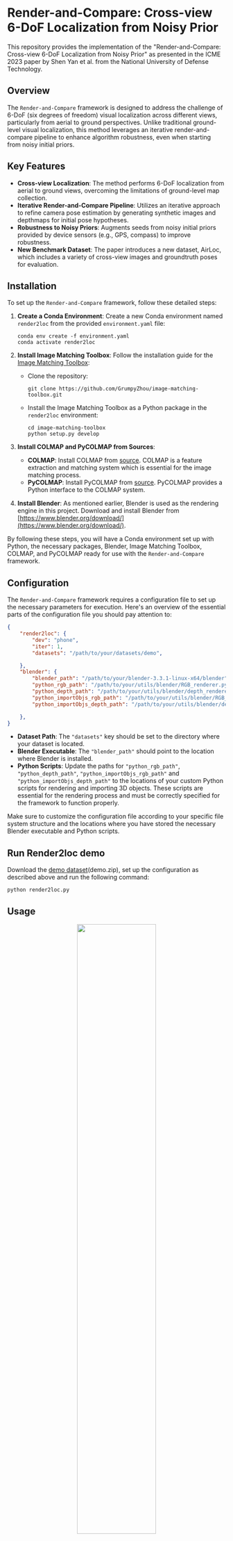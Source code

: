 # Render-and-Compare: Cross-view 6-DoF Localization from Noisy Prior

This repository provides the implementation of the "Render-and-Compare: Cross-view 6-DoF Localization from Noisy Prior" as presented in the ICME 2023 paper by Shen Yan et al. from the National University of Defense Technology.

## Overview

The `Render-and-Compare` framework is designed to address the challenge of 6-DoF (six degrees of freedom) visual localization across different views, particularly from aerial to ground perspectives. Unlike traditional ground-level visual localization, this method leverages an iterative render-and-compare pipeline to enhance algorithm robustness, even when starting from noisy initial priors.

## Key Features

- **Cross-view Localization**: The method performs 6-DoF localization from aerial to ground views, overcoming the limitations of ground-level map collection.
- **Iterative Render-and-Compare Pipeline**: Utilizes an iterative approach to refine camera pose estimation by generating synthetic images and depthmaps for initial pose hypotheses.
- **Robustness to Noisy Priors**: Augments seeds from noisy initial priors provided by device sensors (e.g., GPS, compass) to improve robustness.
- **New Benchmark Dataset**: The paper introduces a new dataset, AirLoc, which includes a variety of cross-view images and groundtruth poses for evaluation.

## Installation

To set up the `Render-and-Compare` framework, follow these detailed steps:

1. **Create a Conda Environment**:
   Create a new Conda environment named `render2loc` from the provided `environment.yaml` file:
   ```shell
   conda env create -f environment.yaml
   conda activate render2loc
   ```

2. **Install Image Matching Toolbox**:
   Follow the installation guide for the [Image Matching Toolbox](https://github.com/GrumpyZhou/image-matching-toolbox/blob/main/docs/install.md):
   - Clone the repository:
     ```shell
     git clone https://github.com/GrumpyZhou/image-matching-toolbox.git
     ```
   - Install the Image Matching Toolbox as a Python package in the `render2loc` environment:
     ```shell
     cd image-matching-toolbox
     python setup.py develop
     ```

3. **Install COLMAP and PyCOLMAP from Sources**:
   - **COLMAP**: Install COLMAP from [source](colmap.github.io/install.html#build-from-source). COLMAP is a feature extraction and matching system which is essential for the image matching process.
   - **PyCOLMAP**: Install PyCOLMAP from [source](https://github.com/colmap/pycolmap). PyCOLMAP provides a Python interface to the COLMAP system.

4. **Install Blender**:
   As mentioned earlier, Blender is used as the rendering engine in this project. Download and install Blender from [https://www.blender.org/download/](https://www.blender.org/download/).


By following these steps, you will have a Conda environment set up with Python, the necessary packages, Blender, Image Matching Toolbox, COLMAP, and PyCOLMAP ready for use with the `Render-and-Compare` framework.
## Configuration

The `Render-and-Compare` framework requires a configuration file to set up the necessary parameters for execution. Here's an overview of the essential parts of the configuration file you should pay attention to:

```json
{
    "render2loc": {
        "dev": "phone", 
        "iter": 1, 
        "datasets": "/path/to/your/datasets/demo",  

    },
    "blender": {
        "blender_path": "/path/to/your/blender-3.3.1-linux-x64/blender",
        "python_rgb_path": "/path/to/your/utils/blender/RGB_renderer.py",  
        "python_depth_path": "/path/to/your/utils/blender/depth_renderer.py", 
        "python_importObjs_rgb_path": "/path/to/your/utils/blender/RGB_obj_importer.py",
        "python_importObjs_depth_path": "/path/to/your/utils/blender/depth_obj_importer.py",

    },
}
```
- **Dataset Path**: The `"datasets"` key should be set to the directory where your dataset is located.
- **Blender Executable**: The `"blender_path"` should point to the location where Blender is installed.
- **Python Scripts**: Update the paths for `"python_rgb_path"`, `"python_depth_path"`, `"python_importObjs_rgb_path"` and `"python_importObjs_depth_path"` to the locations of your custom Python scripts for rendering and importing 3D objects. These scripts are essential for the rendering process and must be correctly specified for the framework to function properly.

Make sure to customize the configuration file according to your specific file system structure and the locations where you have stored the necessary Blender executable and Python scripts.
## Run Render2loc demo
Download the [demo dataset](https://1drv.ms/f/s!Annq4fi6Z184gmgK5KEFVgOft0Yr?e=wAVKn9)(demo.zip), set up the configuration as described above and run the following command:
```
python render2loc.py
```
## Usage
<p align="center">
  <a href="https://github.com/Choyaa/Render2loc"><img src="asserts/pipeline.png" width="60%"/></a>
</p>

The `Render-and-Compare` framework follows a general pipeline for cross-view 6-DoF localization. Here's a simplified outline of the process, integrated with the steps from the general pipeline:

### Step 1: Initialization
Create an instance of the `Render2Loc` class with the path to your configuration file. This sets up the environment for the localization process.

```python
from Render2Loc import Render2Loc

render2loc = Render2Loc('configs/config_demo.json')
```

### Step 2: Prepare the Environment
The system initializes the necessary components such as the texture model, matcher, and localizer using the configuration settings.

### Step 3: Augment Pose Perturbations (if needed)
For noisy sensors, especially in aerial views, create multiple virtual views by augmenting pose perturbations.


### Step 4: Generate and Load Texture Model
Generate the Blender project and load the necessary texture models for rendering.

### Step 5: Render Images
Using the specified engine (e.g., Blender), render RGB images and depthmaps for each virtual pose.

### Step 6: Match Query Images and Rendered Images
Perform feature matching between the query images and the rendered images. Note: You can use different matching algorithms by utilizing the **immatch toolbox**. Ensure you have the immatch toolbox installed and replace the matching algorithm as needed.

### Step 7: Transform Matches and Correct Virtual Pose
Convert 2D-2D matches to 2D-3D matches using depthmaps and correct the virtual pose using a PnP solver with LO-RANSAC loops.

### Step 8: Iterate Camera Optimizations
Repeat the iterative camera optimizations until the final pose rendering aligns with the query image.

### Main Execution
In the main block, instantiate the `Render2Loc` and perform localization:

```python
if __name__ == "__main__":
    # Initialize the Render2Loc system with the configuration file
    render2loc = Render2Loc('configs/config_demo.json')
    
    # Perform UAV localization with prior information
    ret = render2loc.UAV_localization_with_prior()
```

This streamlined workflow encapsulates the general pipeline within the usage instructions, providing a clear path from initialization to execution of the localization process. Adjustments may be necessary based on sensor noise levels and the specifics of the query images and prior poses.
## Dataset
<p align="center">
  <a href="https://github.com/Choyaa/Render2loc"><img src="asserts/dataset.png" width="80%"/></a>
</p>
<br/>

The **AirLoc Dataset** is a comprehensive dataset designed for evaluating cross-view 6-DoF localization algorithms. It features a large urban area, capturing the complexities of modern cityscapes with diverse structures, roads, and natural elements.

### Access
The dataset is available on [onedrive](https://1drv.ms/f/s!Annq4fi6Z184gmgK5KEFVgOft0Yr?e=wAVKn9)(airloc.zip), offering a rich collection of images and data for research and development purposes.

### Content
- **Size**: Approximately 100,000m² of urban area.
- **Images**: 1,970 reference images and 1,432 query images, offering a wide range of perspectives and conditions.
- **Capture Devices**: High-resolution aerial images taken by [SHARE PSDK 102S2](https://www.shareuavtec.com/ProductDetail/6519312.html) and [DJI M300 RTK](https://www.dji.com/cn/matrice-300).
- **3D Reconstruction**: Utilizes modern techniques to create textured mesh models, aligned with real-world geography using RTK measurements.
- **Conditions**: Includes images from various lighting conditions, such as day and night sessions.
- **Query Images**: Captured from ground-level smartphones and near-air UAVs, providing a true cross-view perspective.
- **Sensor Data**: Each session utilizes the [SensorLog Application](http://sensorlog.berndthomas.net) to record raw sensor data.

### Structure
To utilize the AirLoc Dataset or your own dataset with the Render2Loc pipeline, organize your data according to the following structure:

```
Render2Loc/
│
├── 3D-models/               # 3D models in COLMAP style (optional)
│   ├── cameras.txt
│   ├── images.txt
│   └── points3D.txt
│
├── gt_pose/                  # Ground truth poses
│   └── pose_gt.txt
│
├── images/                   # Image datasets
│   ├── images_upright/
│   │   ├── db/              # Optional database images
│   │   └── query/
│   │       └── ...jpg
│   └── render_upright/
│
├── queries/                  # Query data
│   └── query_intrinsics.txt  # Intrinsic parameters in Colmap format
│
├── results/                  # Results of the Render2Loc pipeline
│
├── sensors_prior/            # Sensor prior data
│   └── pose_prior.txt
│
└── texture_model/            # Texture models
    ├── Data/                # OBJ file for 3D models
    ├── dsm/
    │   └── DSM.tif          # Digital Surface Model map
    └── metadata.xml          # Metadata file with origin information
```

### Notes
- **Texture Model**: The 3D models are accompanied by texture information for accurate rendering.
- **Query Intrinsic**: Intrinsic parameters of the query camera should be in Colmap format, with pixel units for focal length. When rendering, you can choose between pixel and mm units.
- **Query Pose**: The pose of the query should be in the world-to-camera (w2c) format, compatible with Colmap.

The visual representation of the dataset in the paper illustrates the drastic view changes between the query and reference images, emphasizing the challenges and capabilities of the Render2Loc framework in handling cross-view localization tasks.


## Citation

For academic use, please cite the following paper:

Shen Yan, Xiaoya Cheng, Yuxiang Liu, Juelin Zhu, Rouwan Wu, Yu Liu, Maojun Zhang, "Render-and-Compare: Cross-view 6-DoF Localization from Noisy Prior", ICME 2023.

```bibtex
@article{yan2023render2loc,
  author={Yan, Shen and Cheng, Xiaoya and Liu, Yuxiang and Zhu, Juelin and Wu, Rouwan and Liu, Yu and Zhang, Maojun},
  booktitle={2023 IEEE International Conference on Multimedia and Expo (ICME)}, 
  title={Render-and-Compare: Cross-view 6-DoF Localization from Noisy Prior}, 
  year={2023},
  pages={2171-2176},
  doi={10.1109/ICME55011.2023.00371}}
```
